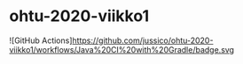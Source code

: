 # ohtu-2020-viikko1

![GitHub Actions]https://github.com/jussico/ohtu-2020-viikko1/workflows/Java%20CI%20with%20Gradle/badge.svg
